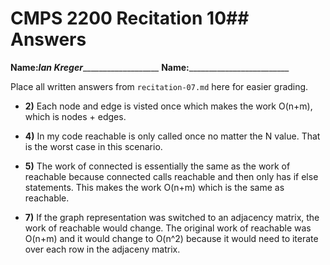 # CMPS 2200 Recitation 10## Answers

**Name:**___Ian Kreger______________________
**Name:**_________________________


Place all written answers from `recitation-07.md` here for easier grading.



- **2)** Each node and edge is visted once which makes the work O(n+m), which is nodes + edges.

- **4)** In my code reachable is only called once no matter the N value. That is the worst case in this scenario.

- **5)** The work of connected is essentially the same as the work of reachable because connected calls reachable and then only has if else statements. This makes the work O(n+m) which is the same as reachable. 

- **7)** If the graph representation was switched to an adjacency matrix, the work of reachable would change. The original work of reachable was O(n+m) and it would change to O(n^2) because it would need to iterate over each row in the adjaceny matrix.
